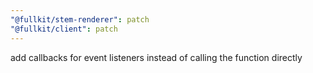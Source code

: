 ```yaml
---
"@fullkit/stem-renderer": patch
"@fullkit/client": patch
---
```


add callbacks for event listeners instead of calling the function directly
